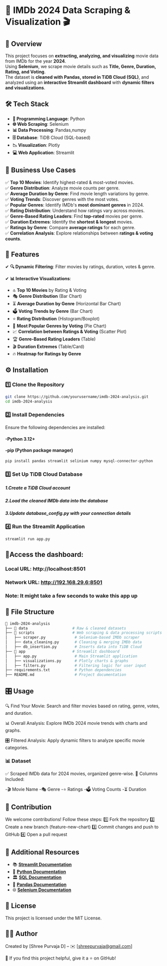 # 🎥 IMDb 2024 Data Scraping & Visualization 🎬 

## 🌟 Overview  
This project focuses on **extracting, analyzing, and visualizing** movie data from IMDb for the year **2024**.  
Using **Selenium**, we scrape movie details such as **Title, Genre, Duration, Rating, and Voting**.  
The dataset is **cleaned with Pandas, stored in TiDB Cloud (SQL)**, and analyzed using an **interactive Streamlit dashboard** with **dynamic filters and visualizations**.  

## 🛠️ Tech Stack  
- **🐍 Programming Language**: Python  
- **🌐 Web Scraping**: Selenium  
- **📊 Data Processing**: Pandas,numpy  
- **🗄️ Database**: TiDB Cloud (SQL-based)  
- **📉 Visualization**: Plotly 
- **💻 Web Application**: Streamlit  

## 🎯 Business Use Cases  
✅ **Top 10 Movies**: Identify highest-rated & most-voted movies.  
✅ **Genre Distribution**: Analyze movie counts per genre.  
✅ **Average Duration by Genre**: Find movie length variations by genre.  
✅ **Voting Trends**: Discover genres with the most votes.  
✅ **Popular Genres**: Identify IMDb's **most dominant genres** in 2024.  
✅ **Rating Distribution**: Understand how ratings vary across movies.  
✅ **Genre-Based Rating Leaders**: Find **top-rated** movies per genre.  
✅ **Duration Extremes**: Identify the **shortest & longest** movies.  
✅ **Ratings by Genre**: Compare **average ratings** for each genre.  
✅ **Correlation Analysis**: Explore relationships between **ratings & voting counts**.  

## 🚀 Features  
✔ **🔍 Dynamic Filtering**: Filter movies by ratings, duration, votes & genre.

✔ **📊 Interactive Visualizations**:  
   - 🔝 **Top 10 Movies** by Rating & Voting  
   - 🎭 **Genre Distribution** (Bar Chart)  
   - ⏳ **Average Duration by Genre** (Horizontal Bar Chart)  
   - 🗳️ **Voting Trends by Genre** (Bar Chart)  
   - ⭐ **Rating Distribution** (Histogram/Boxplot)  
   - 🍿 **Most Popular Genres by Voting** (Pie Chart)  
   - 📈 **Correlation between Ratings & Voting** (Scatter Plot)  
   - 🏆 **Genre-Based Rating Leaders** (Table)  
   - 🎬 **Duration Extremes** (Table/Card)  
   - 🔥 **Heatmap for Ratings by Genre**  

## ⚙️ Installation  
### 1️⃣ Clone the Repository  
```bash
git clone https://github.com/yourusername/imdb-2024-analysis.git
cd imdb-2024-analysis
```

### 2️⃣ Install Dependencies
Ensure the following dependencies are installed:

#### -Python 3.12+
#### -pip (Python package manager)

```bash
pip install pandas streamlit selinium numpy mysql-connector-python
```

### 3️⃣ Set Up TiDB Cloud Database
  ##### 1.Create a TiDB Cloud account
  ##### 2.Load the cleaned IMDb data into the database
  ##### 3.Update database_config.py with your connection details

### 4️⃣ Run the Streamlit Application
```bash
streamlit run app.py
```
## 📶Access the dashboard:
### Local URL: http://localhost:8501
### Network URL: http://192.168.29.6:8501
### Note: It might take a few seconds to wake this app up

## 📂 File Structure
```bash
📂 imdb-2024-analysis
├── 📂 data                    # Raw & cleaned datasets
├── 📂 scripts                 # Web scraping & data processing scripts
│   ├── scraper.py             # Selenium-based IMDb scraper
│   ├── data_cleaning.py       # Cleaning & merging IMDb data
│   ├── db_insertion.py        # Inserts data into TiDB Cloud
├── 📂 app                     # Streamlit dashboard
│   ├── app.py                 # Main Streamlit application
│   ├── visualizations.py      # Plotly charts & graphs
│   ├── filters.py             # Filtering logic for user input
├── requirements.txt           # Python dependencies
├── README.md                  # Project documentation
```

## 🎛️ Usage
  🔍 Find Your Movie: Search and filter movies based on rating, genre, votes, and duration.
  
  📊 Overall Analysis: Explore IMDb 2024 movie trends with charts and graphs.
  
  🎛️ Filtered Analysis: Apply dynamic filters to analyze specific movie categories.

### 📊 Dataset
  ✅ Scraped IMDb data for 2024 movies, organized genre-wise.
  📌 Columns Included:
  
  -🎬 Movie Name
  -🎭 Genre
  -⭐ Ratings
  -🗳️ Voting Counts
  -⏳ Duration

## 🤝 Contribution
We welcome contributions! Follow these steps:
1️⃣ Fork the repository
2️⃣ Create a new branch (feature-new-chart)
3️⃣ Commit changes and push to GitHub
4️⃣ Open a pull request

## 🔗 Additional Resources  
- 📚 **[Streamlit Documentation](https://docs.streamlit.io/library/api-reference)**  
- 🐍 **[Python Documentation](https://docs.python.org/3/)**  
- 🏛 **[SQL Documentation](https://www.w3schools.com/sql/)**  
- 🐼 **[Pandas Documentation](https://pandas.pydata.org/docs/)**  
- 🌐 **[Selenium Documentation](https://www.selenium.dev/documentation/)**

## 📜 License
This project is licensed under the MIT License.

## 👨‍💻 Author
Created by [Shree Purvaja D] – ✉️ [shreepurvaja@gmail.com]

🚀 If you find this project helpful, give it a ⭐ on GitHub!


